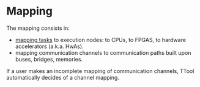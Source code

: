 # Mapping

The mapping consists in:

* [mapping tasks](file://taskmapping.md) to execution nodes: to CPUs, to FPGAS, to hardware accelerators (a.k.a. HwAs).
* mapping communication channels to communication paths built upon buses, bridges, memories.

If a user makes an incomplete mapping of communication channels, TTool automatically decides of a channel mapping.

